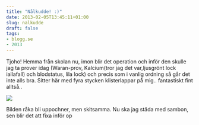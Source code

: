 ```yaml
---
title: "Nålkudde! :)"
date: 2013-02-05T13:45:11+01:00
slug: nalkudde
draft: false
tags:
- blogg.se
- 2013
---
```

Tjoho! Hemma från skolan nu, imon blir det operation och inför den skulle jag ta prover idag (Waran-prov, Kalcium(tror jag det var,ljusgrönt lock iallafall) och blodstatus, lila lock) och precis som i vanlig ordning så går det inte alls bra. Sitter här med fyra stycken klisterlappar på mig.. fantastiskt fint alltså..

![](/assets/images/blogg.se/20120101_013426_5110fec19606ee2055df8d29.jpg)  
  
Bilden råka bli uppochner, men skitsamma. Nu ska jag städa med sambon, sen blir det att fixa inför op